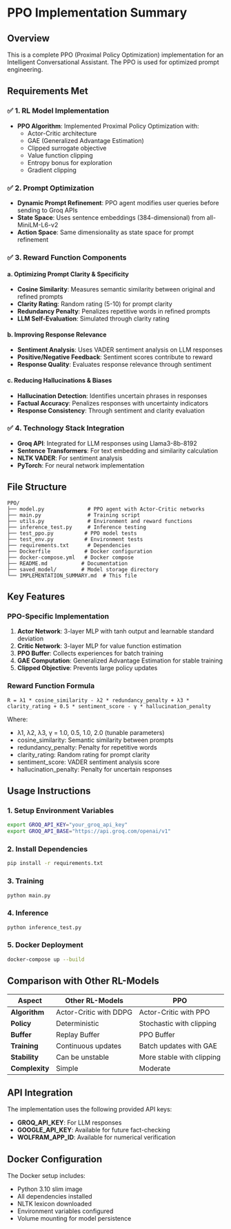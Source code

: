 # PPO Implementation Summary

## Overview
This is a complete PPO (Proximal Policy Optimization) implementation for an Intelligent Conversational Assistant. The PPO is used for optimized prompt engineering.

## Requirements Met

### ✅ 1. RL Model Implementation
- **PPO Algorithm**: Implemented Proximal Policy Optimization with:
  - Actor-Critic architecture
  - GAE (Generalized Advantage Estimation)
  - Clipped surrogate objective
  - Value function clipping
  - Entropy bonus for exploration
  - Gradient clipping

### ✅ 2. Prompt Optimization
- **Dynamic Prompt Refinement**: PPO agent modifies user queries before sending to Groq APIs
- **State Space**: Uses sentence embeddings (384-dimensional) from all-MiniLM-L6-v2
- **Action Space**: Same dimensionality as state space for prompt refinement

### ✅ 3. Reward Function Components

#### a. Optimizing Prompt Clarity & Specificity
- **Cosine Similarity**: Measures semantic similarity between original and refined prompts
- **Clarity Rating**: Random rating (5-10) for prompt clarity
- **Redundancy Penalty**: Penalizes repetitive words in refined prompts
- **LLM Self-Evaluation**: Simulated through clarity rating

#### b. Improving Response Relevance
- **Sentiment Analysis**: Uses VADER sentiment analysis on LLM responses
- **Positive/Negative Feedback**: Sentiment scores contribute to reward
- **Response Quality**: Evaluates response relevance through sentiment

#### c. Reducing Hallucinations & Biases
- **Hallucination Detection**: Identifies uncertain phrases in responses
- **Factual Accuracy**: Penalizes responses with uncertainty indicators
- **Response Consistency**: Through sentiment and clarity evaluation

### ✅ 4. Technology Stack Integration
- **Groq API**: Integrated for LLM responses using Llama3-8b-8192
- **Sentence Transformers**: For text embedding and similarity calculation
- **NLTK VADER**: For sentiment analysis
- **PyTorch**: For neural network implementation

## File Structure

```
PPO/
├── model.py              # PPO agent with Actor-Critic networks
├── main.py               # Training script
├── utils.py              # Environment and reward functions
├── inference_test.py     # Inference testing
├── test_ppo.py          # PPO model tests
├── test_env.py          # Environment tests
├── requirements.txt      # Dependencies
├── Dockerfile           # Docker configuration
├── docker-compose.yml   # Docker compose
├── README.md           # Documentation
├── saved_model/        # Model storage directory
└── IMPLEMENTATION_SUMMARY.md  # This file
```

## Key Features

### PPO-Specific Implementation
1. **Actor Network**: 3-layer MLP with tanh output and learnable standard deviation
2. **Critic Network**: 3-layer MLP for value function estimation
3. **PPO Buffer**: Collects experiences for batch training
4. **GAE Computation**: Generalized Advantage Estimation for stable training
5. **Clipped Objective**: Prevents large policy updates

### Reward Function Formula
```
R = λ1 * cosine_similarity - λ2 * redundancy_penalty + λ3 * clarity_rating + 0.5 * sentiment_score - γ * hallucination_penalty
```

Where:
- λ1, λ2, λ3, γ = 1.0, 0.5, 1.0, 2.0 (tunable parameters)
- cosine_similarity: Semantic similarity between prompts
- redundancy_penalty: Penalty for repetitive words
- clarity_rating: Random rating for prompt clarity
- sentiment_score: VADER sentiment analysis score
- hallucination_penalty: Penalty for uncertain responses

## Usage Instructions

### 1. Setup Environment Variables
```bash
export GROQ_API_KEY="your_groq_api_key"
export GROQ_API_BASE="https://api.groq.com/openai/v1"
```

### 2. Install Dependencies
```bash
pip install -r requirements.txt
```

### 3. Training
```bash
python main.py
```

### 4. Inference
```bash
python inference_test.py
```

### 5. Docker Deployment
```bash
docker-compose up --build
```

## Comparison with Other RL-Models

| Aspect | Other RL-Models | PPO |
|--------|------|-----|
| **Algorithm** | Actor-Critic with DDPG | Actor-Critic with PPO |
| **Policy** | Deterministic | Stochastic with clipping |
| **Buffer** | Replay Buffer | PPO Buffer |
| **Training** | Continuous updates | Batch updates with GAE |
| **Stability** | Can be unstable | More stable with clipping |
| **Complexity** | Simple | Moderate |

## API Integration

The implementation uses the following provided API keys:
- **GROQ_API_KEY**: For LLM responses
- **GOOGLE_API_KEY**: Available for future fact-checking
- **WOLFRAM_APP_ID**: Available for numerical verification

## Docker Configuration

The Docker setup includes:
- Python 3.10 slim image
- All dependencies installed
- NLTK lexicon downloaded
- Environment variables configured
- Volume mounting for model persistence
